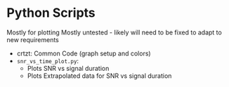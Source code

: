 # Python Scripts

Mostly for plotting
Mostly untested - likely will need to be fixed to adapt to new requirements

- crtzt: Common Code (graph setup and colors)
- `snr_vs_time_plot.py`:
    - Plots SNR vs signal duration
    - Plots Extrapolated data for SNR vs signal duration

